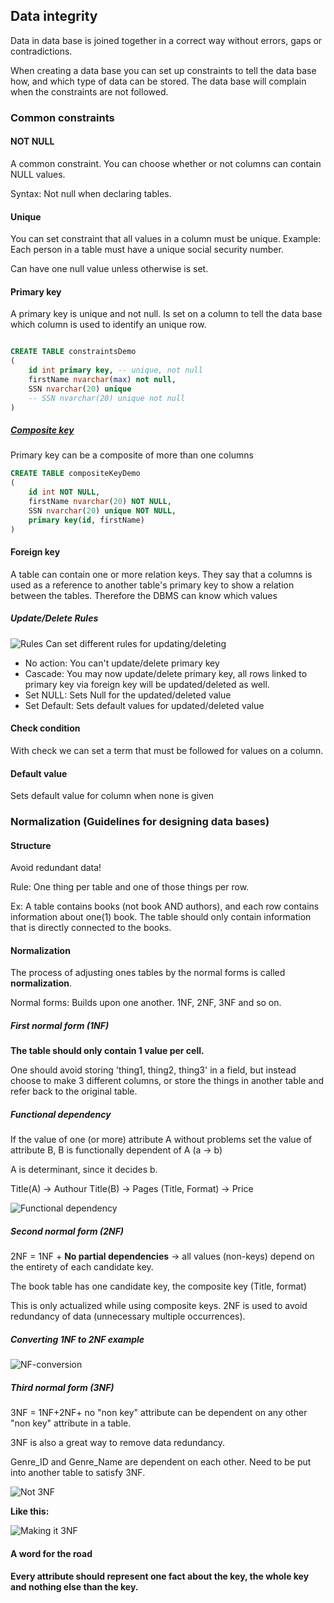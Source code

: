 
## Data integrity

Data in data base is joined together in a correct way without errors, gaps or contradictions.

When creating a data base you can set up constraints to tell the data base how, and which type of data can be stored. The data base will complain when the constraints are not followed.

### Common constraints

#### NOT NULL
A common constraint. You can choose whether or not columns can contain NULL values.

Syntax: Not null when declaring tables.
#### Unique
You can set constraint that all values in a column must be unique. Example: Each person in a table must have a unique social security number.

Can have one null value unless otherwise is set.

#### Primary key
A primary key is unique and not null.
Is set on a column to tell the data base which column is used to identify an unique row.

```SQL

CREATE TABLE constraintsDemo
(
	id int primary key, -- unique, not null
	firstName nvarchar(max) not null,
	SSN nvarchar(20) unique
	-- SSN nvarchar(20) unique not null
)

```
##### [Composite key](https://www.beekeeperstudio.io/blog/composite-primary-key)
Primary key can be a composite of more than one columns

```SQL
CREATE TABLE compositeKeyDemo
(
	id int NOT NULL,
	firstName nvarchar(20) NOT NULL,
	SSN nvarchar(20) unique NOT NULL,
	primary key(id, firstName)
)
```
#### Foreign key
A table can contain one or more relation keys. They say that a columns is used as a reference to another table's primary key to show a relation between the tables. Therefore the DBMS can know which values
##### Update/Delete Rules
![Rules](bilder/Foreign_Key_Rules.png)
Can set different rules for updating/deleting
- No action: You can't update/delete primary key
- Cascade: You may now update/delete primary key, all rows linked to primary key via foreign key will be updated/deleted as well.
- Set NULL: Sets Null for the updated/deleted value
- Set Default: Sets default values for updated/deleted value

#### Check condition
With check we can set a term that must be followed for values on a column.

#### Default value
Sets default value for column when none is given

### Normalization (Guidelines for designing data bases)

#### Structure

Avoid redundant data!

Rule: One thing per table and one of those things per row.

Ex: A table contains books (not book AND authors), and each row contains information about one(1) book. The table should only contain information that is directly connected to the books.

#### Normalization

The process of adjusting ones tables by the normal forms is called **normalization**.

Normal forms:
Builds upon one another.
1NF, 2NF, 3NF and so on.

##### First normal form (1NF)

**The table should only contain 1 value per cell.**

One should avoid storing 'thing1, thing2, thing3' in a field, but instead choose to make 3 different columns, or store the things in another table and refer back to the original table.
##### Functional dependency

If the value of one (or more) attribute A without  problems set the value of attribute B, B is functionally dependent of A (a -> b)

A is determinant, since it decides b.

Title(A) -> Authour
Title(B) -> Pages
(Title, Format) -> Price

![Functional dependency](bilder/Functional_Dependency.png)
##### Second normal form (2NF)

2NF = 1NF + **No partial dependencies** -> all values (non-keys) depend on the entirety of each candidate key.

The book table has one candidate key, the composite key (Title, format) 

This is only actualized while using composite keys. 
2NF is used to avoid redundancy of data (unnecessary multiple occurrences).
##### Converting 1NF to 2NF example

![NF-conversion](bilder/1NF_To_2NF.png)


##### Third normal form (3NF)

3NF = 1NF+2NF+ no "non key" attribute can be dependent on any other "non key" attribute in a table.

3NF is also a great way to remove data redundancy.

Genre_ID and Genre_Name are dependent on each other. Need to be put into another table to satisfy 3NF.

![Not 3NF](bilder/Not_3NF.png)

**Like this:**

![Making it 3NF](bilder/Make_3NF.png)


#### A word for the road

**Every attribute should represent one fact about the key, the whole key and nothing else than the key.**
